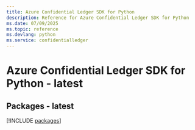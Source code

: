 ```yaml
---
title: Azure Confidential Ledger SDK for Python
description: Reference for Azure Confidential Ledger SDK for Python
ms.date: 07/09/2025
ms.topic: reference
ms.devlang: python
ms.service: confidentialledger
---
```

# Azure Confidential Ledger SDK for Python - latest
## Packages - latest
[!INCLUDE [packages](confidential-ledger-index.md)]